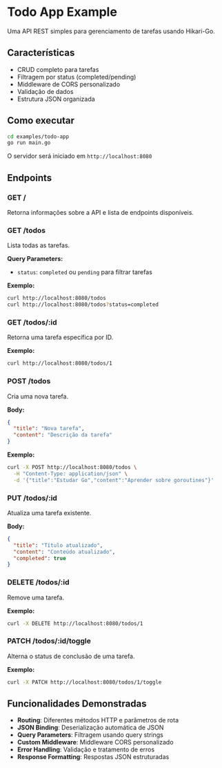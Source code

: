 # Todo App Example

Uma API REST simples para gerenciamento de tarefas usando Hikari-Go.

## Características

- CRUD completo para tarefas
- Filtragem por status (completed/pending)
- Middleware de CORS personalizado
- Validação de dados
- Estrutura JSON organizada

## Como executar

```bash
cd examples/todo-app
go run main.go
```

O servidor será iniciado em `http://localhost:8080`

## Endpoints

### GET /
Retorna informações sobre a API e lista de endpoints disponíveis.

### GET /todos
Lista todas as tarefas.

**Query Parameters:**
- `status`: `completed` ou `pending` para filtrar tarefas

**Exemplo:**
```bash
curl http://localhost:8080/todos
curl http://localhost:8080/todos?status=completed
```

### GET /todos/:id
Retorna uma tarefa específica por ID.

**Exemplo:**
```bash
curl http://localhost:8080/todos/1
```

### POST /todos
Cria uma nova tarefa.

**Body:**
```json
{
  "title": "Nova tarefa",
  "content": "Descrição da tarefa"
}
```

**Exemplo:**
```bash
curl -X POST http://localhost:8080/todos \
  -H "Content-Type: application/json" \
  -d '{"title":"Estudar Go","content":"Aprender sobre goroutines"}'
```

### PUT /todos/:id
Atualiza uma tarefa existente.

**Body:**
```json
{
  "title": "Título atualizado",
  "content": "Conteúdo atualizado",
  "completed": true
}
```

### DELETE /todos/:id
Remove uma tarefa.

**Exemplo:**
```bash
curl -X DELETE http://localhost:8080/todos/1
```

### PATCH /todos/:id/toggle
Alterna o status de conclusão de uma tarefa.

**Exemplo:**
```bash
curl -X PATCH http://localhost:8080/todos/1/toggle
```

## Funcionalidades Demonstradas

- **Routing**: Diferentes métodos HTTP e parâmetros de rota
- **JSON Binding**: Deserialização automática de JSON
- **Query Parameters**: Filtragem usando query strings
- **Custom Middleware**: Middleware CORS personalizado
- **Error Handling**: Validação e tratamento de erros
- **Response Formatting**: Respostas JSON estruturadas
